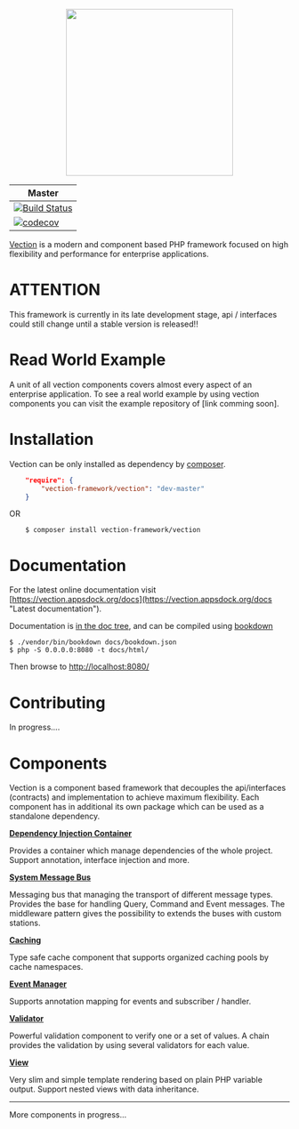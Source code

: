 <p align="center">
    <a href="https://vection.appsdock.org" target="_blank">
        <img width="300" src="https://vection.appsdock.org/vection-framework.png">
    </a>
</p>

| Master |
| ------ |
| [![Build Status](https://travis-ci.org/Vection-Framework/Vection.svg?branch=master)](https://travis-ci.org/Vection-Framework/Vection) |
| [![codecov](https://codecov.io/gh/Vection-Framework/Vection/branch/master/graph/badge.svg)](https://codecov.io/gh/Vection-Framework/Vection) |

<a href="https://vection.appsdock.org">Vection</a> is a modern and component based PHP framework focused on high flexibility and performance for enterprise applications.

# ATTENTION
This framework is currently in its late development stage, api / interfaces could still change until a stable version is released!!

# Read World Example
A unit of all vection components covers almost every aspect of an enterprise application. To see a real world example by using vection components you can visit the example repository of [link comming soon].

# Installation

Vection can be only installed as dependency by <a href="https://getcomposer.org/">composer</a>.

```json
    "require": {
        "vection-framework/vection": "dev-master"
    }
```

OR

```shell script
    $ composer install vection-framework/vection
```

# Documentation
For the latest online documentation visit [https://vection.appsdock.org/docs](https://vection.appsdock.org/docs "Latest documentation").

Documentation is [in the doc tree](docs/), and can be compiled using [bookdown](http://bookdown.io)

```console
$ ./vendor/bin/bookdown docs/bookdown.json
$ php -S 0.0.0.0:8080 -t docs/html/
```

Then browse to [http://localhost:8080/](http://localhost:8080/)

# Contributing
In progress....

# Components

Vection is a component based framework that decouples the api/interfaces (contracts) and implementation to achieve maximum flexibility. Each component has in additional its own package which can be used as a standalone dependency. 

__<a href="https://github.com/Vection-Framework/DI-Container">Dependency Injection Container</a>__

Provides a container which manage dependencies of the whole project. Support annotation, interface injection and more.

__<a href="https://github.com/Vection-Framework/MessageBus">System Message Bus</a>__

Messaging bus that managing the transport of different message types. Provides the base for handling Query, Command and Event messages.
The middleware pattern gives the possibility to extends the buses with custom stations.

__<a href="https://github.com/Vection-Framework/Cache">Caching</a>__

Type safe cache component that supports organized caching pools by cache namespaces.

__<a href="https://github.com/Vection-Framework/Event">Event Manager</a>__

Supports annotation mapping for events and subscriber / handler.

__<a href="https://github.com/Vection-Framework/Validator">Validator</a>__

Powerful validation component to verify one or a set of values. A chain provides the validation by using several validators for each value.

__<a href="https://github.com/Vection-Framework/View">View</a>__

Very slim and simple template rendering based on plain PHP variable output. Support nested views with data inheritance.

------------------
More components in progress...